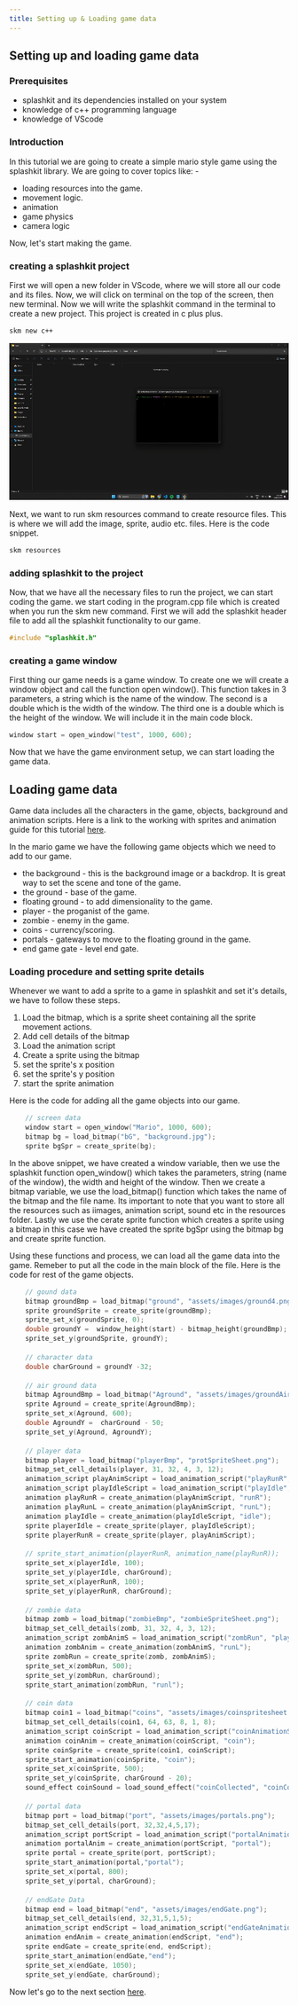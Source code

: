 ```yaml
---
title: Setting up & Loading game data
---
```


## Setting up and loading game data

### Prerequisites

+ splashkit and its dependencies installed on your system
+ knowledge of c++ programming language
+ knowledge of VScode

### Introduction

In this tutorial we are going to create a simple mario style game using the splashkit library. We are going to cover topics like: -

+ loading resources into the game.
+ movement logic.
+ animation
+ game physics
+ camera logic

Now, let's start making the game. 

### creating a splashkit project

First we will open a new folder in VScode, where we will store all our code and its files. Now, we will click on terminal on the top of the screen, then new terminal.
Now we will write the splashkit command in the terminal to create a new project. This project is created in c plus plus. 

```bash
skm new c++
```
![creating a new project](/Tutorials/splashkit-mario-game-tutorial/images%20and%20gifs/new%20project%20gif.gif)

Next, we want to run skm  resources command to create resource files. This is where we will add the image, sprite, audio etc. files. Here is the code snippet.

```bash
skm resources
```

### adding splashkit to the project 

Now, that we have all the necessary files to run the project, we can start coding the game. we start coding in the program.cpp file which is created when you run the skm new command. 
First we will add the splashkit header file to add all the splashkit functionality to our game.

```cpp
#include "splashkit.h"
```
### creating a game window 

First thing our game needs is a game window. To create one we will create a window object and call the function open window(). This function takes in 3 parameters, a string which is the name of the window. The second is a double which is the width of the window. The third one is a double which is the height of the window. We will include it in the main code block. 

```cpp
window start = open_window("test", 1000, 600);
```
Now that we have the game environment setup, we can start loading the game data. 

## Loading game data

Game data includes all the characters in the game, objects, background and animation scripts. Here is a link to the working with sprites and animation guide for this tutorial [here](link).   

In the mario game we have the following game objects which we need to add to our game.

+ the background - this is the background image or a backdrop. It is great way to set the scene and tone of the game. 
+ the ground - base of the game.
+ floating ground - to add dimensionality to the game.
+ player - the proganist of the game. 
+ zombie - enemy in the game.
+ coins - currency/scoring.
+ portals - gateways to move to the floating ground in the game.
+ end game gate - level end gate. 

### Loading procedure and setting sprite details

Whenever we want to add a sprite to a game in splashkit and set it's details, we have to follow these steps. 

1. Load the bitmap, which is a sprite sheet containing all the sprite movement actions. 
2. Add cell details of the bitmap 
3. Load the animation script
4. Create a sprite using the bitmap 
5. set the sprite's x position 
6. set the sprite's y position
7. start the sprite animation
 
Here is the code for adding all the game objects into our game. 

```cpp
    // screen data
    window start = open_window("Mario", 1000, 600);
    bitmap bg = load_bitmap("bG", "background.jpg");
    sprite bgSpr = create_sprite(bg);
```

In the above snippet, we have created a window variable, then we use the splashkit function open_window() which takes the parameters, string (name of the window), the width and height of the window. Then we create a bitmap variable, we use the load_bitmap() function which takes the name of the bitmap and the file name. Its important to note that you want to store all the resources such as iimages, animation script, sound etc in the resources folder. Lastly we use the cerate sprite function which creates a sprite using a bitmap in this case we have created the sprite bgSpr using the bitmap bg and create sprite function. 

Using these functions and process, we can load all the game data into the game. Remeber to put all the code in the main block of the file. Here is the code for rest of the game objects. 

```cpp
    // gound data 
    bitmap groundBmp = load_bitmap("ground", "assets/images/ground4.png");
    sprite groundSprite = create_sprite(groundBmp);
    sprite_set_x(groundSprite, 0);
    double groundY =  window_height(start) - bitmap_height(groundBmp);
    sprite_set_y(groundSprite, groundY);

    // character data
    double charGround = groundY -32;

    // air ground data
    bitmap AgroundBmp = load_bitmap("Aground", "assets/images/groundAir.png");
    sprite Aground = create_sprite(AgroundBmp);
    sprite_set_x(Aground, 600);
    double AgroundY =  charGround - 50;
    sprite_set_y(Aground, AgroundY);

    // player data
    bitmap player = load_bitmap("playerBmp", "protSpriteSheet.png");
    bitmap_set_cell_details(player, 31, 32, 4, 3, 12);
    animation_script playAnimScript = load_animation_script("playRunR", "playerRunR.txt");
    animation_script playIdleScript = load_animation_script("playIdle", "playerIdle.txt");
    animation playRunR = create_animation(playAnimScript, "runR");
    animation playRunL = create_animation(playAnimScript, "runL");
    animation playIdle = create_animation(playIdleScript, "idle");
    sprite playerIdle = create_sprite(player, playIdleScript);
    sprite playerRunR = create_sprite(player, playAnimScript);

    // sprite_start_animation(playerRunR, animation_name(playRunR));
    sprite_set_x(playerIdle, 100);
    sprite_set_y(playerIdle, charGround);
    sprite_set_x(playerRunR, 100);
    sprite_set_y(playerRunR, charGround);

    // zombie data
    bitmap zomb = load_bitmap("zombieBmp", "zombieSpriteSheet.png");
    bitmap_set_cell_details(zomb, 31, 32, 4, 3, 12);
    animation_script zombAnimS = load_animation_script("zombRun", "playerRunR.txt");
    animation zombAnim = create_animation(zombAnimS, "runL");
    sprite zombRun = create_sprite(zomb, zombAnimS);
    sprite_set_x(zombRun, 500);
    sprite_set_y(zombRun, charGround);
    sprite_start_animation(zombRun, "runl");

    // coin data
    bitmap coin1 = load_bitmap("coins", "assets/images/coinspritesheet.png");
    bitmap_set_cell_details(coin1, 64, 63, 8, 1, 8);
    animation_script coinScript = load_animation_script("coinAnimationScript", "coinAnimationScript.txt");
    animation coinAnim = create_animation(coinScript, "coin");
    sprite coinSprite = create_sprite(coin1, coinScript);
    sprite_start_animation(coinSprite, "coin");
    sprite_set_x(coinSprite, 500);
    sprite_set_y(coinSprite, charGround - 20);
    sound_effect coinSound = load_sound_effect("coinCollected", "coinCollected.wav");

    // portal data
    bitmap port = load_bitmap("port", "assets/images/portals.png");
    bitmap_set_cell_details(port, 32,32,4,5,17);
    animation_script portScript = load_animation_script("portalAnimationScript", "portalScript.txt");
    animation portalAnim = create_animation(portScript, "portal");
    sprite portal = create_sprite(port, portScript);
    sprite_start_animation(portal,"portal");
    sprite_set_x(portal, 800);
    sprite_set_y(portal, charGround);

    // endGate Data
    bitmap end = load_bitmap("end", "assets/images/endGate.png");
    bitmap_set_cell_details(end, 32,31,5,1,5);
    animation_script endScript = load_animation_script("endGateAnimationScript", "endGateScript.txt");
    animation endAnim = create_animation(endScript, "end");
    sprite endGate = create_sprite(end, endScript);
    sprite_start_animation(endGate,"end");
    sprite_set_x(endGate, 1050);
    sprite_set_y(endGate, charGround); 
```

Now let's go to the next section [here](0-1-creating-the-game-loop.md).



